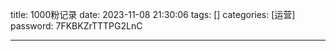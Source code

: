 title: 1000粉记录 
date: 2023-11-08 21:30:06 
tags: []
categories: [运营]
password: 7FKBKZrTTTPG2LnC

---
 <!--more-->